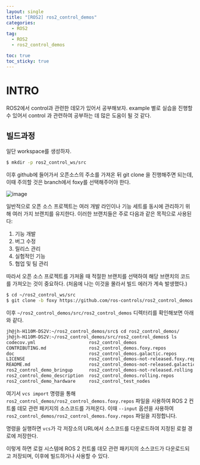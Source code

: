 ```yaml
---
layout: single
title: "[ROS2] ros2_control_demos"
categories:
  - ROS2
tag:
  - ROS2
  - ros2_control_demos

toc: true
toc_sticky: true
---
```


# INTRO
ROS2에서 control과 관련한 데모가 있어서 공부해보자. example 별로 실습을 진행할 수 있어서 control 과 관련하여 공부하는 데 많은 도움이 될 것 같다.

## 빌드과정

일단 workspace를 생성하자.

```bash
$ mkdir -p ros2_control_ws/src
```

이후 github에 들어가서 오픈소스의 주소를 가져온 뒤 git clone 을 진행해주면 되는데, 이때 주의할 것은 branch에서 foxy를 선택해주어야 한다.

![image](https://github.com/Juunghyeon/test/assets/78840944/64d57e2e-23a7-4f00-9ab9-a974a564ad71)

일반적으로 오픈 소스 프로젝트는 여러 개발 라인이나 기능 세트를 동시에 관리하기 위해 여러 가지 브랜치를 유지한다. 이러한 브랜치들은 주로 다음과 같은 목적으로 사용된다:

1. 기능 개발
2. 버그 수정
3. 릴리스 관리
4. 실험적인 기능
5. 협업 및 팀 관리

따라서 오픈 소스 프로젝트를 가져올 때 적절한 브랜치를 선택하여 해당 브랜치의 코드를 가져오는 것이 중요하다. (처음에 나는 이것을 몰라서 빌드 에러가 계속 발생했다.)

```bash
$ cd ~/ros2_control_ws/src
$ git clone -b foxy https://github.com/ros-controls/ros2_control_demos.git
```

이후 `~/ros2_control_demos/src/ros2_control_demos` 디렉터리를 확인해보면 아래와 같다.

```bash
jh@jh-H110M-DS2V:~/ros2_control_demos/src$ cd ros2_control_demos/
jh@jh-H110M-DS2V:~/ros2_control_demos/src/ros2_control_demos$ ls
codecov.yml                    ros2_control_demos
CONTRIBUTING.md                ros2_control_demos.foxy.repos
doc                            ros2_control_demos.galactic.repos
LICENSE                        ros2_control_demos-not-released.foxy.repos
README.md                      ros2_control_demos-not-released.galactic.repos
ros2_control_demo_bringup      ros2_control_demos-not-released.rolling.repos
ros2_control_demo_description  ros2_control_demos.rolling.repos
ros2_control_demo_hardware     ros2_control_test_nodes
```

여기서 `vcs import` 명령을 통해 `ros2_control_demos/ros2_control_demos.foxy.repos` 파일을 사용하여 ROS 2 컨트롤 데모 관련 패키지의 소스코드를 가져온다. 이때 `--input` 옵션을 사용하여 `ros2_control_demos/ros2_control_demos.foxy.repos` 파일을 지정합니다.

명령을 실행하면 `vcs`가 각 저장소의 URL에서 소스코드를 다운로드하여 지정된 로컬 경로에 저장한다.

이렇게 하면 로컬 시스템에 ROS 2 컨트롤 데모 관련 패키지의 소스코드가 다운로드되고 저장되며, 이후에 빌드하거나 사용할 수 있다.

